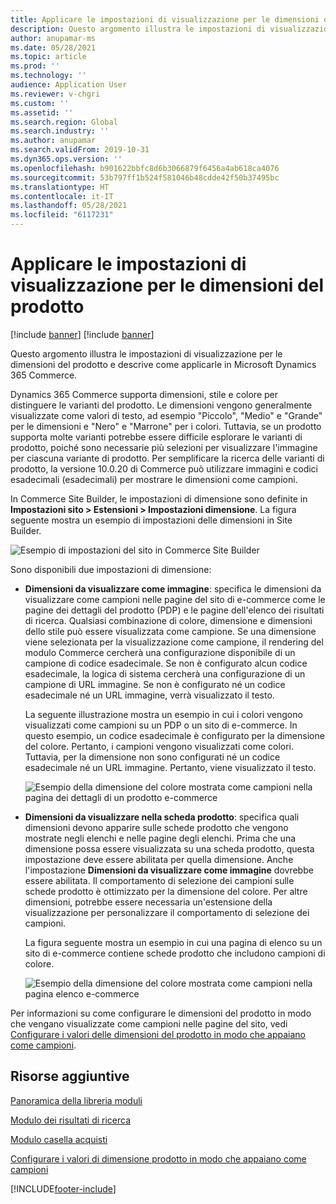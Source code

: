 ```yaml
---
title: Applicare le impostazioni di visualizzazione per le dimensioni del prodotto
description: Questo argomento illustra le impostazioni di visualizzazione per le dimensioni del prodotto e descrive come applicarle in Microsoft Dynamics 365 Commerce.
author: anupamar-ms
ms.date: 05/28/2021
ms.topic: article
ms.prod: ''
ms.technology: ''
audience: Application User
ms.reviewer: v-chgri
ms.custom: ''
ms.assetid: ''
ms.search.region: Global
ms.search.industry: ''
ms.author: anupamar
ms.search.validFrom: 2019-10-31
ms.dyn365.ops.version: ''
ms.openlocfilehash: b901622bbfc8d6b3066879f6456a4ab618ca4076
ms.sourcegitcommit: 53b797ff1b524f581046b48cdde42f50b37495bc
ms.translationtype: HT
ms.contentlocale: it-IT
ms.lasthandoff: 05/28/2021
ms.locfileid: "6117231"
---
```

# <a name="apply-display-settings-for-product-dimensions"></a>Applicare le impostazioni di visualizzazione per le dimensioni del prodotto

[!include [banner](includes/banner.md)]
[!include [banner](includes/preview-banner.md)]

Questo argomento illustra le impostazioni di visualizzazione per le dimensioni del prodotto e descrive come applicarle in Microsoft Dynamics 365 Commerce.

Dynamics 365 Commerce supporta dimensioni, stile e colore per distinguere le varianti del prodotto. Le dimensioni vengono generalmente visualizzate come valori di testo, ad esempio "Piccolo", "Medio" e "Grande" per le dimensioni e "Nero" e "Marrone" per i colori. Tuttavia, se un prodotto supporta molte varianti potrebbe essere difficile esplorare le varianti di prodotto, poiché sono necessarie più selezioni per visualizzare l'immagine per ciascuna variante di prodotto. Per semplificare la ricerca delle varianti di prodotto, la versione 10.0.20 di Commerce può utilizzare immagini e codici esadecimali (esadecimali) per mostrare le dimensioni come campioni.

In Commerce Site Builder, le impostazioni di dimensione sono definite in **Impostazioni sito \> Estensioni \> Impostazioni dimensione**. La figura seguente mostra un esempio di impostazioni delle dimensioni in Site Builder.

![Esempio di impostazioni del sito in Commerce Site Builder](./dev-itpro/media/swatch_site_settings.PNG)

Sono disponibili due impostazioni di dimensione:

- **Dimensioni da visualizzare come immagine**: specifica le dimensioni da visualizzare come campioni nelle pagine del sito di e-commerce come le pagine dei dettagli del prodotto (PDP) e le pagine dell'elenco dei risultati di ricerca. Qualsiasi combinazione di colore, dimensione e dimensioni dello stile può essere visualizzata come campione. Se una dimensione viene selezionata per la visualizzazione come campione, il rendering del modulo Commerce cercherà una configurazione disponibile di un campione di codice esadecimale. Se non è configurato alcun codice esadecimale, la logica di sistema cercherà una configurazione di un campione di URL immagine. Se non è configurato né un codice esadecimale né un URL immagine, verrà visualizzato il testo.

    La seguente illustrazione mostra un esempio in cui i colori vengono visualizzati come campioni su un PDP o un sito di e-commerce. In questo esempio, un codice esadecimale è configurato per la dimensione del colore. Pertanto, i campioni vengono visualizzati come colori. Tuttavia, per la dimensione non sono configurati né un codice esadecimale né un URL immagine. Pertanto, viene visualizzato il testo.

    ![Esempio della dimensione del colore mostrata come campioni nella pagina dei dettagli di un prodotto e-commerce](./dev-itpro/media/swatch_pdp.png)

- **Dimensioni da visualizzare nella scheda prodotto**: specifica quali dimensioni devono apparire sulle schede prodotto che vengono mostrate negli elenchi e nelle pagine degli elenchi. Prima che una dimensione possa essere visualizzata su una scheda prodotto, questa impostazione deve essere abilitata per quella dimensione. Anche l'impostazione **Dimensioni da visualizzare come immagine** dovrebbe essere abilitata. Il comportamento di selezione dei campioni sulle schede prodotto è ottimizzato per la dimensione del colore. Per altre dimensioni, potrebbe essere necessaria un'estensione della visualizzazione per personalizzare il comportamento di selezione dei campioni.

    La figura seguente mostra un esempio in cui una pagina di elenco su un sito di e-commerce contiene schede prodotto che includono campioni di colore.

    ![Esempio della dimensione del colore mostrata come campioni nella pagina elenco e-commerce](./dev-itpro/media/swatch_searchresults.PNG)

Per informazioni su come configurare le dimensioni del prodotto in modo che vengano visualizzate come campioni nelle pagine del sito, vedi [Configurare i valori delle dimensioni del prodotto in modo che appaiano come campioni](./dev-itpro/dimensions-swatch.md).

## <a name="additional-resources"></a>Risorse aggiuntive

[Panoramica della libreria moduli](starter-kit-overview.md)

[Modulo dei risultati di ricerca](search-result-module.md)

[Modulo casella acquisti](add-buy-box.md)

[Configurare i valori di dimensione prodotto in modo che appaiano come campioni](./dev-itpro/dimensions-swatch.md)

[!INCLUDE[footer-include](../includes/footer-banner.md)]
